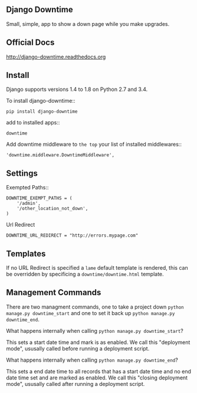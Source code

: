 ## Django Downtime

Small, simple, app to show a down page while you make upgrades.

Official Docs
-------------

http://django-downtime.readthedocs.org

Install
-------

Django supports versions 1.4 to 1.8 on Python 2.7 and 3.4.

To install django-downtime::

	pip install django-downtime

add to installed apps::

	downtime

Add downtime middleware to ``the top`` your list of installed middlewares::

    'downtime.middleware.DowntimeMiddleware',


Settings
--------

Exempted Paths::

    DOWNTIME_EXEMPT_PATHS = (
        '/admin',
        '/other_location_not_down',
    )

Url Redirect

    DOWNTIME_URL_REDIRECT = "http://errors.mypage.com"

Templates
---------

If no URL Redirect is specified a ``lame`` default template is rendered, this can be overridden
by specificing a ``downtime/downtime.html`` template.

Management Commands
-------------------

There are two managment commands, one to take a project down `python manage.py downtime_start` and one to set it back
up `python manage.py downtime_end`.

What happens internally when calling `python manage.py downtime_start`?

This sets a start date time and mark is as enabled. We call this "deployment mode", ususally called before
running a deployment script.

What happens internally when calling `python manage.py downtime_end`?

This sets a end date time to all records that has a start date time and no end date time set and are
marked as enabled. We call this "closing deployment mode", ususally called after running a deployment script.
